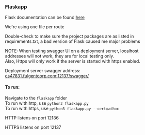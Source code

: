 ### Flaskapp
Flask documentation can be found [here](https://exploreflask.com/en/latest/index.html)

We're using one file per route

Double-check to make sure the project packages are as listed in 
requirements.txt, a bad version of Flask caused me major problems

NOTE: When testing swagger UI on a deployment server, localhost addresses will not work, they are for local testing only.  
Also, Https will only work if the server is started with https enabled.

Deployment server swagger address: [cs47831.fulgentcorp.com:12137/swagger/](cs47831.fulgentcorp.com:12137/swagger/)

#### To run:
Navigate to the `flaskapp` folder  
To run with http, use `python3 flaskapp.py`  
To run with https, use `python3 flaskapp.py --cert=adhoc`

HTTP listens on port 12136

HTTPS listens on port 12137